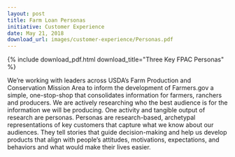 ```yaml
---
layout: post
title: Farm Loan Personas
initiative: Customer Experience
date: May 21, 2018
download_url: images/customer-experience/Personas.pdf
---
```



{% include download_pdf.html download_title="Three Key FPAC Personas" %}

We’re working with leaders across USDA’s Farm Production and Conservation Mission Area to inform the development of Farmers.gov a simple, one-stop-shop that consolidates information for farmers, ranchers and producers. We are actively researching who the best audience is for the information we will be producing. One activity and tangible output of research are personas. Personas are research-based, archetypal representations of key customers that capture what we know about our audiences. They tell stories that guide decision-making and help us develop products that align with people’s attitudes, motivations, expectations, and behaviors and what would make their lives easier.
